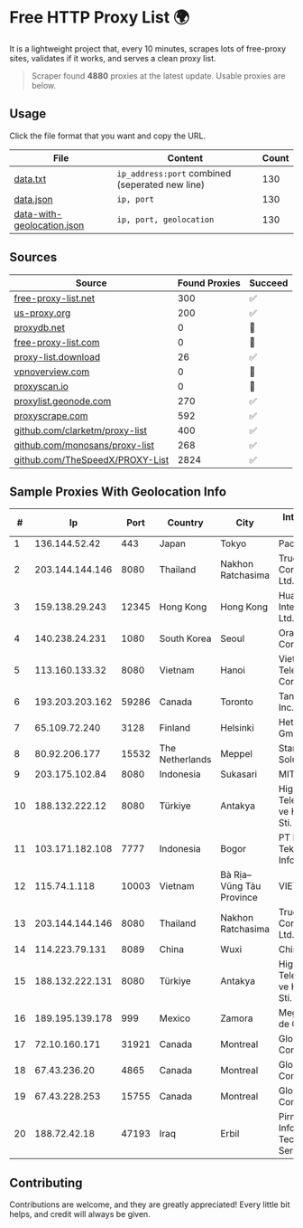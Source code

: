 
# Free HTTP Proxy List 🌍

It is a lightweight project that, every 10 minutes, scrapes lots of free-proxy sites, validates if it works, and serves a clean proxy list.


> Scraper found **4880** proxies at the latest update. Usable proxies are below.

## Usage

Click the file format that you want and copy the URL.


|File|Content|Count|
|----|-------|-----|
|[data.txt](https://raw.githubusercontent.com/themiralay/Proxy-List-World/master/data.txt)|`ip_address:port` combined (seperated new line)|130|
|[data.json](https://raw.githubusercontent.com/themiralay/Proxy-List-World/master/data.json)|`ip, port`|130|
|[data-with-geolocation.json](https://raw.githubusercontent.com/themiralay/Proxy-List-World/master/data-with-geolocation.json)|`ip, port, geolocation`|130|

## Sources

|Source|Found Proxies|Succeed|
|------|-------------|-------|
|[free-proxy-list.net](https://free-proxy-list.net)|300|✅|
|[us-proxy.org](https://www.us-proxy.org)|200|✅|
|[proxydb.net](http://proxydb.net)|0|🚫|
|[free-proxy-list.com](https://free-proxy-list.com/?page=&port=&type%5B%5D=http&type%5B%5D=https&up_time=0&search=Search)|0|🚫|
|[proxy-list.download](https://www.proxy-list.download/HTTP)|26|✅|
|[vpnoverview.com](https://vpnoverview.com/privacy/anonymous-browsing/free-proxy-servers)|0|🚫|
|[proxyscan.io](https://www.proxyscan.io)|0|🚫|
|[proxylist.geonode.com](https://proxylist.geonode.com/api/proxy-list?limit=300&page=1&sort_by=lastChecked&sort_type=desc&protocols=http,https)|270|✅|
|[proxyscrape.com](https://api.proxyscrape.com/v2/?request=displayproxies&protocol=http&timeout=10000&country=all&ssl=all&anonymity=all)|592|✅|
|[github.com/clarketm/proxy-list](https://raw.githubusercontent.com/clarketm/proxy-list/master/proxy-list-raw.txt)|400|✅|
|[github.com/monosans/proxy-list](https://raw.githubusercontent.com/monosans/proxy-list/main/proxies/http.txt)|268|✅|
|[github.com/TheSpeedX/PROXY-List](https://raw.githubusercontent.com/TheSpeedX/PROXY-List/master/http.txt)|2824|✅|


## Sample Proxies With Geolocation Info

|#|Ip|Port|Country|City|Internet Service Provider|
|-|--|----|-------|----|-------------------------|
|1|136.144.52.42|443|Japan|Tokyo|Packet Host, Inc.|
|2|203.144.144.146|8080|Thailand|Nakhon Ratchasima|True Internet Corporation CO. Ltd.|
|3|159.138.29.243|12345|Hong Kong|Hong Kong|Huawei International Pte. Ltd.|
|4|140.238.24.231|1080|South Korea|Seoul|Oracle Corporation|
|5|113.160.133.32|8080|Vietnam|Hanoi|VietNam Post and Telecom Corporation|
|6|193.203.203.162|59286|Canada|Toronto|Tangram Canada Inc.|
|7|65.109.72.240|3128|Finland|Helsinki|Hetzner Online GmbH|
|8|80.92.206.177|15532|The Netherlands|Meppel|Stark Industries Solutions LTD|
|9|203.175.102.84|8080|Indonesia|Sukasari|MITRAKITA|
|10|188.132.222.12|8080|Türkiye|Antakya|High Speed Telekomunikasyon ve Hab. Hiz. Ltd. Sti.|
|11|103.171.182.108|7777|Indonesia|Bogor|PT Hayat Teknologi Informatika|
|12|115.74.1.118|10003|Vietnam|Bà Rịa–Vũng Tàu Province|VIETELxdsl|
|13|203.144.144.146|8080|Thailand|Nakhon Ratchasima|True Internet Corporation CO. Ltd.|
|14|114.223.79.131|8089|China|Wuxi|Chinanet|
|15|188.132.222.131|8080|Türkiye|Antakya|High Speed Telekomunikasyon ve Hab. Hiz. Ltd. Sti.|
|16|189.195.139.178|999|Mexico|Zamora|Mega Cable, S.A. de C.V.|
|17|72.10.160.171|31921|Canada|Montreal|GloboTech Communications|
|18|67.43.236.20|4865|Canada|Montreal|GloboTech Communications|
|19|67.43.228.253|15755|Canada|Montreal|GloboTech Communications|
|20|188.72.42.18|47193|Iraq|Erbil|Pirmam For Information Technology Services Ltd|



## Contributing

Contributions are welcome, and they are greatly appreciated! Every
little bit helps, and credit will always be given.

